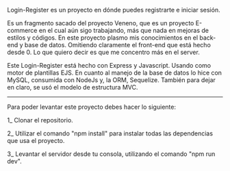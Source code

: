 Login-Register es un proyecto en dónde puedes registrarte e iniciar sesión.

Es un fragmento sacado del proyecto Veneno, que es un proyecto E-commerce en el cual aún sigo trabajando, más que nada en mejoras de estilos y códigos.
En este proyecto plasmo mis conocimientos en el back-end y base de datos. Omitiendo claramente el front-end que está hecho desde 0. Lo que quiero decir es que me concentro más en el server.

Este Login-Register está hecho con Express y Javascript. Usando como motor de plantillas EJS. En cuanto al manejo de la base de datos lo hice con MySQL, consumida con NodeJs y, la ORM, Sequelize.
También para dejar en claro, se usó el modelo de estructura MVC.
***
Para poder levantar este proyecto debes hacer lo siguiente:

1_ Clonar el repositorio.

2_ Utilizar el comando "npm install" para instalar todas las dependencias que usa el proyecto.

3_ Levantar el servidor desde tu consola, utilizando el comando "npm run dev".
